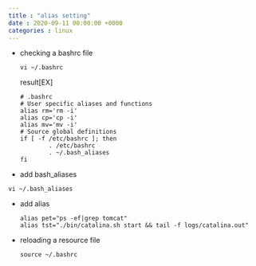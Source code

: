 ```yaml
---
title : "alias setting"
date : 2020-09-11 00:00:00 +0000
categories : linux
---
```

+ checking a bashrc file
  
  ```
  vi ~/.bashrc
  ```
  result[EX]
  ```
  # .bashrc
  # User specific aliases and functions
  alias rm='rm -i'
  alias cp='cp -i'
  alias mv='mv -i'
  # Source global definitions
  if [ -f /etc/bashrc ]; then
          . /etc/bashrc
          . ~/.bash_aliases
  fi
  ```  
+ add bash_aliases
```
vi ~/.bash_aliases
```
+ add alias
  ```
  alias pet="ps -ef|grep tomcat"
  alias tst="./bin/catalina.sh start && tail -f logs/catalina.out"
  ```
+ reloading a resource file
  ```
  source ~/.bashrc
  ```
   
